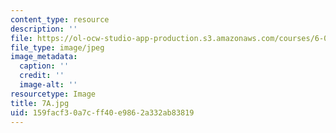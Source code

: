 ```yaml
---
content_type: resource
description: ''
file: https://ol-ocw-studio-app-production.s3.amazonaws.com/courses/6-001-structure-and-interpretation-of-computer-programs-spring-2005/159facf30a7cff40e9862a332ab83819_7A.jpg
file_type: image/jpeg
image_metadata:
  caption: ''
  credit: ''
  image-alt: ''
resourcetype: Image
title: 7A.jpg
uid: 159facf3-0a7c-ff40-e986-2a332ab83819
---
```

